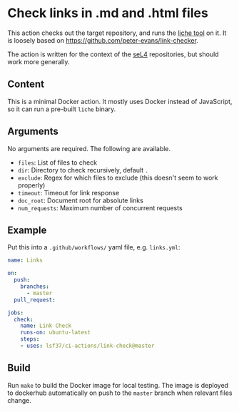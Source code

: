 <!--
  Copyright 2020, Data61, CSIRO (ABN 41 687 119 230)
  SPDX-License-Identifier: CC-BY-SA-4.0
-->

# Check links in .md and .html files

This action checks out the target repository, and runs the [liche tool][1] on
it. It is loosely based on <https://github.com/peter-evans/link-checker>.

The action is written for the context of the [seL4][2] repositories, but
should work more generally.

[1]: https://github.com/raviqqe/liche
[2]: https://github.com/seL4/

## Content

This is a minimal Docker action. It mostly uses Docker instead of JavaScript,
so it can run a pre-built `liche` binary.

## Arguments

No arguments are required. The following are available.

* `files`: List of files to check
* `dir`: Directory to check recursively, default `.`
* `exclude`: Regex for which files to exclude (this doesn't seem to work properly)
* `timeout`: Timeout for link response
* `doc_root`: Document root for absolute links
* `num_requests`: Maximum number of concurrent requests


## Example

Put this into a `.github/workflows/` yaml file, e.g. `links.yml`:

```yaml
name: Links

on:
  push:
    branches:
      - master
  pull_request:

jobs:
  check:
    name: Link Check
    runs-on: ubuntu-latest
    steps:
    - uses: lsf37/ci-actions/link-check@master
```

## Build

Run `make` to build the Docker image for local testing. The image is deployed to dockerhub automatically on push to the `master` branch when relevant files change.
